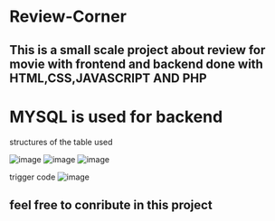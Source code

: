 # Review-Corner #
## This is a small scale project about review for movie with frontend and backend done with HTML,CSS,JAVASCRIPT AND PHP ##
# MYSQL is used for backend #


structures of the table used

![image](https://github.com/AayushmaanMittal/Review-Corner/assets/114865344/e3439e98-82c1-475f-b139-ca11b8888d16)
![image](https://github.com/AayushmaanMittal/Review-Corner/assets/114865344/f5960051-9634-40f7-bf98-74c83d7c73e1)
![image](https://github.com/AayushmaanMittal/Review-Corner/assets/114865344/6862e6d3-1b39-45cf-b0ac-c09d0b980c89)

trigger code
![image](https://github.com/AayushmaanMittal/Review-Corner/assets/114865344/b539489c-590e-487f-ab02-9d2754437807)

## feel free to conribute in this project





